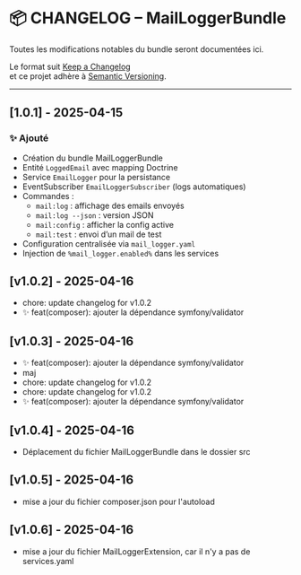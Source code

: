 # 📦 CHANGELOG – MailLoggerBundle

Toutes les modifications notables du bundle seront documentées ici.

Le format suit [Keep a Changelog](https://keepachangelog.com/fr/1.0.0/)  
et ce projet adhère à [Semantic Versioning](https://semver.org/lang/fr/).

---

## [1.0.1] - 2025-04-15

### ✨ Ajouté

- Création du bundle MailLoggerBundle
- Entité `LoggedEmail` avec mapping Doctrine
- Service `EmailLogger` pour la persistance
- EventSubscriber `EmailLoggerSubscriber` (logs automatiques)
- Commandes :
  - `mail:log` : affichage des emails envoyés
  - `mail:log --json` : version JSON
  - `mail:config` : afficher la config active
  - `mail:test` : envoi d’un mail de test
- Configuration centralisée via `mail_logger.yaml`
- Injection de `%mail_logger.enabled%` dans les services

## [v1.0.2] - 2025-04-16
- chore: update changelog for v1.0.2
- ✨ feat(composer): ajouter la dépendance symfony/validator

## [v1.0.3] - 2025-04-16
- ✨ feat(composer): ajouter la dépendance symfony/validator
-  maj
- chore: update changelog for v1.0.2
- chore: update changelog for v1.0.2
- ✨ feat(composer): ajouter la dépendance symfony/validator

## [v1.0.4] - 2025-04-16
- Déplacement du fichier MailLoggerBundle dans le dossier src

## [v1.0.5] - 2025-04-16
- mise a jour du fichier composer.json pour l'autoload

## [v1.0.6] - 2025-04-16
- mise a jour du fichier MailLoggerExtension, car il n'y a pas de services.yaml
